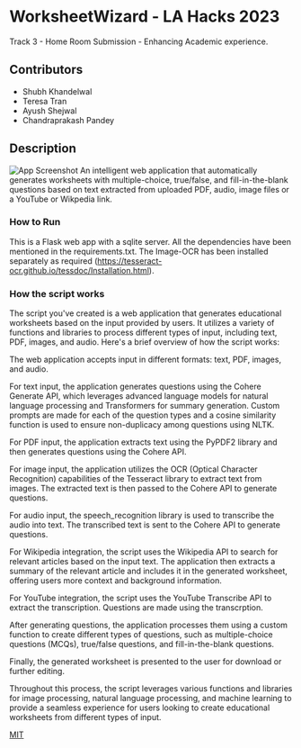 # WorksheetWizard - LA Hacks 2023

Track 3 - Home Room Submission - Enhancing Academic experience.

## Contributors
 - Shubh Khandelwal
 - Teresa Tran
 - Ayush Shejwal
 - Chandraprakash Pandey
## Description

![App Screenshot](https://i.imgur.com/W7NUBbJ.jpg)
An intelligent web application that automatically generates worksheets with multiple-choice, true/false, and fill-in-the-blank questions based on text extracted from uploaded PDF, audio, image files or a YouTube or Wikpedia link.

### How to Run
 This is a Flask web app with a sqlite server. All the dependencies have been mentioned in the requirements.txt. The Image-OCR has been installed separately as required (https://tesseract-ocr.github.io/tessdoc/Installation.html).


### How the script works
The script you've created is a web application that generates educational worksheets based on the input provided by users. It utilizes a variety of functions and libraries to process different types of input, including text, PDF, images, and audio. Here's a brief overview of how the script works:

The web application accepts input in different formats: text, PDF, images, and audio.

For text input, the application generates questions using the Cohere Generate API, which leverages advanced language models for natural language processing and Transformers for summary generation.
Custom prompts are made for each of the question types and a cosine similarity function is used to ensure non-duplicacy among questions using NLTK.

For PDF input, the application extracts text using the PyPDF2 library and then generates questions using the Cohere API.

For image input, the application utilizes the OCR (Optical Character Recognition) capabilities of the Tesseract library to extract text from images. The extracted text is then passed to the Cohere API to generate questions.

For audio input, the speech_recognition library is used to transcribe the audio into text. The transcribed text is sent to the Cohere API to generate questions.

For Wikipedia integration, the script uses the Wikipedia API to search for relevant articles based on the input text. The application then extracts a summary of the relevant article and includes it in the generated worksheet, offering users more context and background information.

For YouTube integration, the script uses the YouTube Transcribe API to extract the transcription. Questions are made using the transcrption. 

After generating questions, the application processes them using a custom function to create different types of questions, such as multiple-choice questions (MCQs), true/false questions, and fill-in-the-blank questions.

Finally, the generated worksheet is presented to the user for download or further editing.

Throughout this process, the script leverages various functions and libraries for image processing, natural language processing, and machine learning to provide a seamless experience for users looking to create educational worksheets from different types of input.


[MIT](https://choosealicense.com/licenses/mit/)